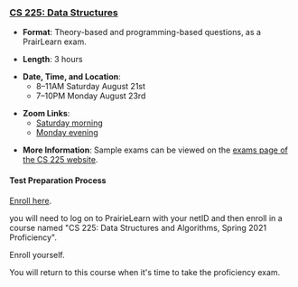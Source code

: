 <!--
7/6/2018 -- waf@illinois.edu
- Initial update.
-->

### <a name="CS225" class="anchor"></a>[CS 225: Data Structures](https://courses.engr.illinois.edu/cs225/)

* **Format**: Theory-based and programming-based questions, as a PrairLearn exam.
<!--- -->
* **Length**: 3 hours
<!--- -->
* **Date, Time, and Location**:
  * 8&ndash;11AM Saturday August 21st 
  * 7&ndash;10PM Monday August 23rd
<!--- -->
* **Zoom Links**: 
   * [Saturday morning](https://illinois.zoom.us/j/82328687706?pwd=bFFvRWJVS1hZTU9NdmFOSlRMUHQyZz09)
   * [Monday evening](https://illinois.zoom.us/j/83343130406?pwd=TXU3VnpobXE1eGRkVGVRRmQzcWh0dz09)
<!--- -->
* **More Information**: Sample exams can be viewed on the [exams page of the CS 225 website](https://courses.engr.illinois.edu/cs225/sp2018//exams/#practice-exams).

#### Test Preparation Process


[Enroll here](https://prairielearn.engr.illinois.edu/pl/enroll).
<!--- -->
you will need to log on to PrairieLearn with your netID and then enroll in a
course named "CS 225: Data Structures and Algorithms, Spring 2021 Proficiency".
<!--- -->
Enroll yourself.
<!--- -->
You will return to this course when it's time to take the proficiency
exam.

